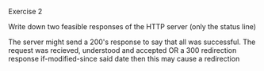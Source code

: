 Exercise 2

Write down two feasible responses of the HTTP server (only the status line)

The server might send a 200's response to say that all was successful. The request
was recieved, understood and accepted OR a 300 redirection response if-modified-since said date then this may cause a redirection
